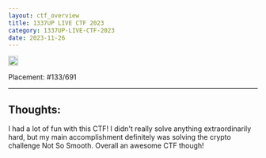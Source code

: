 ```yaml
---
layout: ctf_overview
title: 1337UP LIVE CTF 2023
category: 1337UP-LIVE-CTF-2023
date: 2023-11-26
---
```


[<img src="https://i.imgur.com/IrWa2YG.png" style="width: 20px; height: 20px;">](https://ctftime.org/event/2134)

Placement: #133/691  

---

## Thoughts:
I had a lot of fun with this CTF! I didn't really solve anything extraordinarily hard, but my main accomplishment definitely was solving the crypto challenge Not So Smooth. Overall an awesome CTF though!  